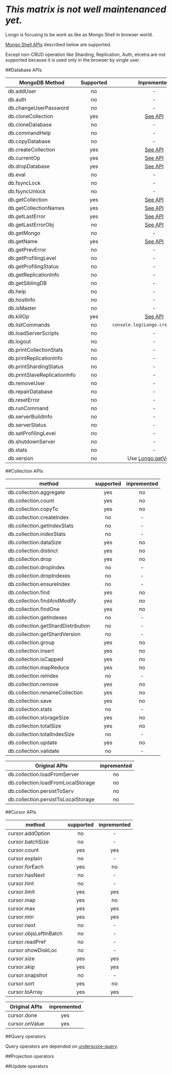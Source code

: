 # *This matrix is not well maintenanced yet.*

Longo is focusing to be work as like as Mongo Shell in browser world.

[Mongo Shell APIs](http://docs.mongodb.org/manual/reference/method/) described below are supported.

Except non-CRUD operation like Sharding, Replication, Auth, etcetra are not supported because it is used only in the browser by single user.

##Database APIs

|MongoDB Method              | Supported   | Inpremented |
|----------------------------|:-----------:|:-----------:|
|db.addUser                  | no          | -           |
|db.auth                     | no          | -           |
|db.changeUserPassword       | no          | -           |
|db.cloneCollection          | yes         | [See API](http://georgeosddev.github.io/longo/doc/DB.html#cloneCollection)         |
|db.cloneDatabase            | no          | -           |
|db.commandHelp              | no          | -           |
|db.copyDatabase             | no          | -           |
|db.createCollection         | yes         | [See API](http://georgeosddev.github.io/longo/doc/DB.html#createCollection)         |
|db.currentOp                | yes         | [See API](http://georgeosddev.github.io/longo/doc/DB.html#currentOp)         |
|db.dropDatabase             | yes         | [See API](http://georgeosddev.github.io/longo/doc/DB.html#dropDatabase)         |
|db.eval                     | no          | -           |
|db.fsyncLock                | no          | -           |
|db.fsyncUnlock              | no          | -           |
|db.getCollection            | yes         | [See API](http://georgeosddev.github.io/longo/doc/DB.html#getCollection)         |
|db.getCollectionNames       | yes         | [See API](http://georgeosddev.github.io/longo/doc/DB.html#getCollectionNames)         |
|db.getLastError             | yes         | [See API](http://georgeosddev.github.io/longo/doc/DB.html#getLastError)         |
|db.getLastErrorObj          | no          | [See API](http://georgeosddev.github.io/longo/doc/DB.html#getLastErrorObj)         |
|db.getMongo                 | no          | -           |
|db.getName                  | yes         | [See API](http://georgeosddev.github.io/longo/doc/DB.html#getName)         |
|db.getPrevError             | no          | -           |
|db.getProfilingLevel        | no          | -           |
|db.getProfilingStatus       | no          | -           |
|db.getReplicationInfo       | no          | -           |
|db.getSiblingDB             | no          | -           |
|db.help                     | no          | -           |
|db.hostInfo                 | no          | -           |
|db.isMaster                 | no          | -           |
|db.killOp                   | yes         | [See API](http://georgeosddev.github.io/longo/doc/DB.html#killOp)         |
|db.listCommands             | no          | `console.log(Longo.createDB(""));`           |
|db.loadServerScripts        | no          | -           |
|db.logout                   | no          | -           |
|db.printCollectionStats     | no          | -           |
|db.printReplicationInfo     | no          | -           |
|db.printShardingStatus      | no          | -           |
|db.printSlaveReplicationInfo| no          | -           |
|db.removeUser               | no          | -           |
|db.repairDatabase           | no          | -           |
|db.resetError               | no          | -           |
|db.runCommand               | no          | -           |
|db.serverBuildInfo          | no          | -           |
|db.serverStatus             | no          | -           |
|db.setProfilingLevel        | no          | -           |
|db.shutdownServer           | no          | -           |
|db.stats                    | no          | -           |
|db.version                  | no          | Use [Longo.getVersion](http://georgeosddev.github.io/longo/doc/Longo.html#getVersion)         |


##Collection APIs

|method                            | supported | inpremented |
|----------------------------------|:---------:|:-----------:|
|db.collection.aggregate           | yes       | no          |
|db.collection.count               | yes       | no          |
|db.collection.copyTo              | yes       | no          |
|db.collection.createIndex         | no        | -           |
|db.collection.getIndexStats       | no        | -           |
|db.collection.indexStats          | no        | -           |
|db.collection.dataSize            | yes       | no          |
|db.collection.distinct            | yes       | no          |
|db.collection.drop                | yes       | no          |
|db.collection.dropIndex           | no        | -           |
|db.collection.dropIndexes         | no        | -           |
|db.collection.ensureIndex         | no        | -           |
|db.collection.find                | yes       | no          |
|db.collection.findAndModify       | yes       | no          |
|db.collection.findOne             | yes       | no          |
|db.collection.getIndexes          | no        | -           |
|db.collection.getShardDistribution| no        | -           |
|db.collection.getShardVersion     | no        | -           |
|db.collection.group               | yes       | no          |
|db.collection.insert              | yes       | no          |
|db.collection.isCapped            | yes       | no          |
|db.collection.mapReduce           | yes       | no          |
|db.collection.reIndex             | no        | -           |
|db.collection.remove              | yes       | no          |
|db.collection.renameCollection    | yes       | no          |
|db.collection.save                | yes       | no          |
|db.collection.stats               | no        | -           |
|db.collection.storageSize         | yes       | no          |
|db.collection.totalSize           | yes       | no          |
|db.collection.totalIndexSize      | no        | -           |
|db.collection.update              | yes       | no          |
|db.collection.validate            | no        | -           |

| Original APIs                      | inpremented |
|------------------------------------|:-----------:|
|db.collection.loadFromServer        | no          |
|db.collection.loadFromLocalStorage  | no          |
|db.collection.persistToServ         | no          |
|db.collection.persistToLocalStorage | no          |

##Cursor APIs

|method                | supported | inpremented |
|----------------------|:---------:|:-----------:|
|cursor.addOption      | no        | -           |
|cursor.batchSize      | no        | -           |
|cursor.count          | yes       | yes         |
|cursor.explain        | no        | -           |
|cursor.forEach        | yes       | no          |
|cursor.hasNext        | no        | -           |
|cursor.hint           | no        | -           |
|cursor.limit          | yes       | yes         |
|cursor.map            | yes       | no          |
|cursor.max            | yes       | yes         |
|cursor.min            | yes       | yes         |
|cursor.next           | no        | -           |
|cursor.objsLeftInBatch| no        | -           |
|cursor.readPref       | no        | -           |
|cursor.showDiskLoc    | no        | -           |
|cursor.size           | yes       | yes         |
|cursor.skip           | yes       | yes         |
|cursor.snapshot       | no        | -           |
|cursor.sort           | yes       | no          |
|cursor.toArray        | yes       | yes         |

| Original APIs                    | inpremented |
|----------------------------------|:-----------:|
|cursor.done                       | yes         |
|cursor.onValue                    | yes         |


##Query operators

Query operators are depended on [underscore-query](https://github.com/davidgtonge/underscore-query#query-api).

##Projection operators


##Update operators
